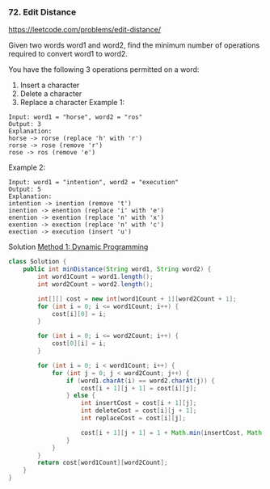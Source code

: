 ### 72. Edit Distance
https://leetcode.com/problems/edit-distance/

Given two words word1 and word2, find the minimum number of operations required to convert word1 to word2.

You have the following 3 operations permitted on a word:

1. Insert a character
2. Delete a character
3. Replace a character
Example 1:
```
Input: word1 = "horse", word2 = "ros"
Output: 3
Explanation: 
horse -> rorse (replace 'h' with 'r')
rorse -> rose (remove 'r')
rose -> ros (remove 'e')
```
Example 2:
```
Input: word1 = "intention", word2 = "execution"
Output: 5
Explanation: 
intention -> inention (remove 't')
inention -> enention (replace 'i' with 'e')
enention -> exention (replace 'n' with 'x')
exention -> exection (replace 'n' with 'c')
exection -> execution (insert 'u')
```

Solution
[Method 1: Dynamic Programming](https://leetcode.com/problems/edit-distance/discuss/25849/Java-DP-solution-O(nm))

```java
class Solution {
    public int minDistance(String word1, String word2) {
        int word1Count = word1.length();
        int word2Count = word2.length();

        int[][] cost = new int[word1Count + 1][word2Count + 1];
        for (int i = 0; i <= word1Count; i++) {
            cost[i][0] = i;
        }

        for (int i = 0; i <= word2Count; i++) {
            cost[0][i] = i;
        }

        for (int i = 0; i < word1Count; i++) {
            for (int j = 0; j < word2Count; j++) {
                if (word1.charAt(i) == word2.charAt(j)) {
                    cost[i + 1][j + 1] = cost[i][j];
                } else {
                    int insertCost = cost[i + 1][j];
                    int deleteCost = cost[i][j + 1];
                    int replaceCost = cost[i][j];

                    cost[i + 1][j + 1] = 1 + Math.min(insertCost, Math.min(deleteCost, replaceCost));
                }
            }
        }
        return cost[word1Count][word2Count];
    }
}
```

